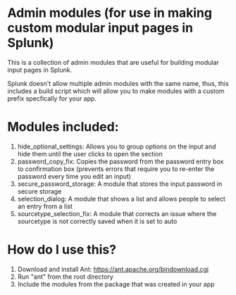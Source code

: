 # Admin modules (for use in making custom modular input pages in Splunk)

This is a collection of admin modules that are useful for building modular input pages in Splunk.

Splunk doesn't allow multiple admin modules with the same name, thus, this includes a build script which will allow you to make modules with a custom prefix specfically for your app.

# Modules included:

1) hide_optional_settings: Allows you to group options on the input and hide them until the user clicks to open the section
2) password_copy_fix: Copies the password from the password entry box to confirmation box (prevents errors that require you to re-enter the password every time you edit an input)
3) secure_password_storage: A module that stores the input password in secure storage
4) selection_dialog: A module that shows a list and allows people to select an entry from a list
5) sourcetype_selection_fix: A module that corrects an issue where the sourcetype is not correctly saved when it is set to auto

# How do I use this?

1) Download and install Ant: https://ant.apache.org/bindownload.cgi
2) Run "ant" from the root directory
3) Include the modules from the package that was created in your app